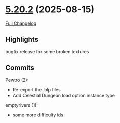 # [5.20.2](https://github.com/WeakAuras/WeakAuras2/tree/5.20.2) (2025-08-15)

[Full Changelog](https://github.com/WeakAuras/WeakAuras2/compare/5.20.1...5.20.2)

## Highlights

bugfix release for some broken textures

## Commits

Pewtro (2):

- Re-export the .blp files
- Add Celestial Dungeon load option instance type

emptyrivers (1):

- some more difficulty ids

